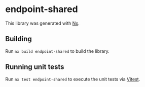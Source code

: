 # endpoint-shared

This library was generated with [Nx](https://nx.dev).

## Building

Run `nx build endpoint-shared` to build the library.

## Running unit tests

Run `nx test endpoint-shared` to execute the unit tests via [Vitest](https://vitest.dev/).
